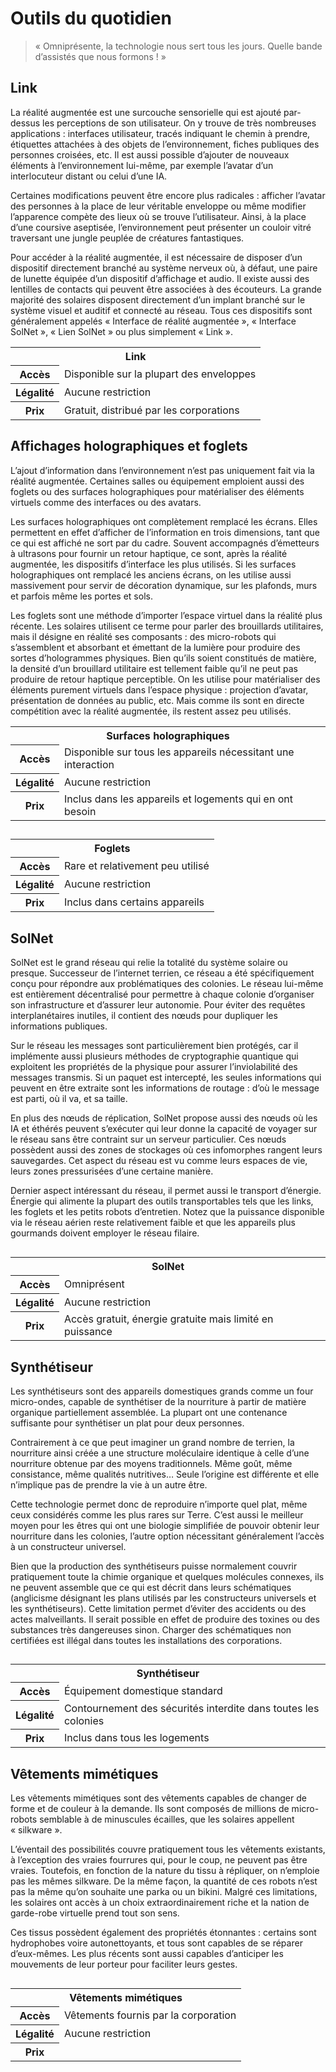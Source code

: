 # Outils du quotidien
> « Omniprésente, la technologie nous sert tous les jours. Quelle bande d’assistés que nous formons ! »

## Link
La réalité augmentée est une surcouche sensorielle qui est ajouté par-dessus les perceptions de son utilisateur. On y trouve de très nombreuses applications : interfaces utilisateur, tracés indiquant le chemin à prendre, étiquettes attachées à des objets de l’environnement, fiches publiques des personnes croisées, etc. Il est aussi possible d’ajouter de nouveaux éléments à l’environnement lui-même, par exemple l’avatar d’un interlocuteur distant ou celui d’une IA.

Certaines modifications peuvent être encore plus radicales : afficher l’avatar des personnes à la place de leur véritable enveloppe ou même modifier l’apparence compète des lieux où se trouve l’utilisateur. Ainsi, à la place d’une coursive aseptisée, l’environnement peut présenter un couloir vitré traversant une jungle peuplée de créatures fantastiques.

Pour accéder à la réalité augmentée, il est nécessaire de disposer d’un dispositif directement branché au système nerveux où, à défaut, une paire de lunette équipée d’un dispositif d’affichage et audio. Il existe aussi des lentilles de contacts qui peuvent être associées à des écouteurs. La grande majorité des solaires disposent directement d’un implant branché sur le système visuel et auditif et connecté au réseau. Tous ces dispositifs sont généralement appelés « Interface de réalité augmentée », « Interface SolNet », « Lien SolNet » ou plus simplement « Link ».

<table>
    <tr>
        <th colspan="2">Link</th>
    </tr>
    <tr>
        <th>Accès</th>
        <td>Disponible sur la plupart des enveloppes</td>
    </tr>
    <tr>
        <th>Légalité</th>
        <td>Aucune restriction</td>
    </tr>
    <tr>
        <th>Prix</th>
        <td>Gratuit, distribué par les corporations</td>
    </tr>
</table>

## Affichages holographiques et foglets
L’ajout d’information dans l’environnement n’est pas uniquement fait via la réalité augmentée. Certaines salles ou équipement emploient aussi des foglets ou des surfaces holographiques pour matérialiser des éléments virtuels comme des interfaces ou des avatars.

Les surfaces holographiques ont complètement remplacé les écrans. Elles permettent en effet d’afficher de l’information en trois dimensions, tant que ce qui est affiché ne sort par du cadre. Souvent accompagnés d’émetteurs à ultrasons pour fournir un retour haptique, ce sont, après la réalité augmentée, les dispositifs d’interface les plus utilisés. Si les surfaces holographiques ont remplacé les anciens écrans, on les utilise aussi massivement pour servir de décoration dynamique, sur les plafonds, murs et parfois même les portes et sols.

Les foglets sont une méthode d’importer l’espace virtuel dans la réalité plus récente. Les solaires utilisent ce terme pour parler des brouillards utilitaires, mais il désigne en réalité ses composants : des micro-robots qui s’assemblent et absorbant et émettant de la lumière pour produire des sortes d’hologrammes physiques. Bien qu’ils soient constitués de matière, la densité d’un brouillard utilitaire est tellement faible qu’il ne peut pas produire de retour haptique perceptible. On les utilise pour matérialiser des éléments purement virtuels dans l’espace physique : projection d’avatar, présentation de données au public, etc. Mais comme ils sont en directe compétition avec la réalité augmentée, ils restent assez peu utilisés.

<table>
    <tr>
        <th colspan="2">Surfaces holographiques</th>
    </tr>
    <tr>
        <th>Accès</th>
        <td>Disponible sur tous les appareils nécessitant une interaction</td>
    </tr>
    <tr>
        <th>Légalité</th>
        <td>Aucune restriction</td>
    </tr>
    <tr>
        <th>Prix</th>
        <td>Inclus dans les appareils et logements qui en ont besoin</td>
    </tr>
</table>

## 
<table>
    <tr>
        <th colspan="2">Foglets</th>
    </tr>
    <tr>
        <th>Accès</th>
        <td>Rare et relativement peu utilisé</td>
    </tr>
    <tr>
        <th>Légalité</th>
        <td>Aucune restriction</td>
    </tr>
    <tr>
        <th>Prix</th>
        <td>Inclus dans certains appareils</td>
    </tr>
</table>

## SolNet
SolNet est le grand réseau qui relie la totalité du système solaire ou presque. Successeur de l’internet terrien, ce réseau a été spécifiquement conçu pour répondre aux problématiques des colonies. Le réseau lui-même est entièrement décentralisé pour permettre à chaque colonie d’organiser son infrastructure et d’assurer leur autonomie. Pour éviter des requêtes interplanétaires inutiles, il contient des nœuds pour dupliquer les informations publiques.

Sur le réseau les messages sont particulièrement bien protégés, car il implémente aussi plusieurs méthodes de cryptographie quantique qui exploitent les propriétés de la physique pour assurer l’inviolabilité des messages transmis. Si un paquet est intercepté, les seules informations qui peuvent en être extraite sont les informations de routage : d’où le message est parti, où il va, et sa taille.

En plus des nœuds de réplication, SolNet propose aussi des nœuds où les IA et éthérés peuvent s’exécuter qui leur donne la capacité de voyager sur le réseau sans être contraint sur un serveur particulier. Ces nœuds possèdent aussi des zones de stockages où ces infomorphes rangent leurs sauvegardes. Cet aspect du réseau est vu comme leurs espaces de vie, leurs zones pressurisées d’une certaine manière.

Dernier aspect intéressant du réseau, il permet aussi le transport d’énergie. Énergie qui alimente la plupart des outils transportables tels que les links, les foglets et les petits robots d’entretien. Notez que la puissance disponible via le réseau aérien reste relativement faible et que les appareils plus gourmands doivent employer le réseau filaire.

## 
<table>
    <tr>
        <th colspan="2">SolNet</th>
    </tr>
    <tr>
        <th>Accès</th>
        <td>Omniprésent</td>
    </tr>
    <tr>
        <th>Légalité</th>
        <td>Aucune restriction</td>
    </tr>
    <tr>
        <th>Prix</th>
        <td>Accès gratuit, énergie gratuite mais limité en puissance</td>
    </tr>
</table>

## Synthétiseur
Les synthétiseurs sont des appareils domestiques grands comme un four micro-ondes, capable de synthétiser de la nourriture à partir de matière organique partiellement assemblée. La plupart ont une contenance suffisante pour synthétiser un plat pour deux personnes.

Contrairement à ce que peut imaginer un grand nombre de terrien, la nourriture ainsi créée a une structure moléculaire identique à celle d’une nourriture obtenue par des moyens traditionnels. Même goût, même consistance, même qualités nutritives… Seule l’origine est différente et elle n’implique pas de prendre la vie à un autre être.

Cette technologie permet donc de reproduire n’importe quel plat, même ceux considérés comme les plus rares sur Terre. C’est aussi le meilleur moyen pour les êtres qui ont une biologie simplifiée de pouvoir obtenir leur nourriture dans les colonies, l’autre option nécessitant généralement l’accès à un constructeur universel.

Bien que la production des synthétiseurs puisse normalement couvrir pratiquement toute la chimie organique et quelques molécules connexes, ils ne peuvent assemble que ce qui est décrit dans leurs schématiques (anglicisme désignant les plans utilisés par les constructeurs universels et les synthétiseurs). Cette limitation permet d’éviter des accidents ou des actes malveillants. Il serait possible en effet de produire des toxines ou des substances très dangereuses sinon. Charger des schématiques non certifiées est illégal dans toutes les installations des corporations.

## 
<table>
    <tr>
        <th colspan="2">Synthétiseur</th>
    </tr>
    <tr>
        <th>Accès</th>
        <td>Équipement domestique standard</td>
    </tr>
    <tr>
        <th>Légalité</th>
        <td>Contournement des sécurités interdite dans toutes les colonies</td>
    </tr>
    <tr>
        <th>Prix</th>
        <td>Inclus dans tous les logements</td>
    </tr>
</table>

## Vêtements mimétiques
Les vêtements mimétiques sont des vêtements capables de changer de forme et de couleur à la demande. Ils sont composés de millions de micro-robots semblable à de minuscules écailles, que les solaires appellent « silkware ».

L’éventail des possibilités couvre pratiquement tous les vêtements existants, à l’exception des vraies fourrures qui, pour le coup, ne peuvent pas être vraies. Toutefois, en fonction de la nature du tissu à répliquer, on n’emploie pas les mêmes silkware. De la même façon, la quantité de ces robots n’est pas la même qu’on souhaite une parka ou un bikini. Malgré ces limitations, les solaires ont accès à un choix extraordinairement riche et la nation de garde-robe virtuelle prend tout son sens.

Ces tissus possèdent également des propriétés étonnantes : certains sont hydrophobes voire autonettoyants, et tous sont capables de se réparer d’eux-mêmes. Les plus récents sont aussi capables d’anticiper les mouvements de leur porteur pour faciliter leurs gestes.

## 
<table>
    <tr>
        <th colspan="2">Vêtements mimétiques</th>
    </tr>
    <tr>
        <th>Accès</th>
        <td>Vêtements fournis par la corporation</td>
    </tr>
    <tr>
        <th>Légalité</th>
        <td>Aucune restriction</td>
    </tr>
    <tr>
        <th>Prix</th>
        <td></td>
    </tr>
</table>